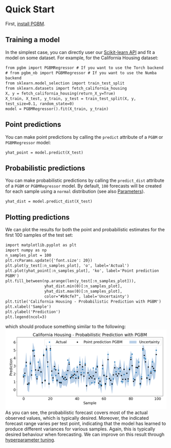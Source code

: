 # Quick Start #

First, [install PGBM](./installation.md).

## Training a model ##
In the simplest case, you can directly user our [Scikit-learn API](./features.md) and fit a model on some dataset. For example, for the California Housing dataset:

```
from pgbm import PGBMRegressor # If you want to use the Torch backend
# from pgbm_nb import PGBMRegressor # If you want to use the Numba backend
from sklearn.model_selection import train_test_split
from sklearn.datasets import fetch_california_housing
X, y = fetch_california_housing(return_X_y=True)
X_train, X_test, y_train, y_test = train_test_split(X, y, test_size=0.1, random_state=0)
model = PGBMRegressor().fit(X_train, y_train)  
```
## Point predictions ## 
You can make point predictions by calling the `predict` attribute of a `PGBM` or `PGBMRegressor` model:
```
yhat_point = model.predict(X_test)
```
## Probabilistic predictions ## 
You can make probabilistic predictions by calling the `predict_dist` attribute of a `PGBM` or `PGBMRegressor` model. By default, `100` forecasts will be created for each sample using a `normal` distribution (see also [Parameters](./parameters.md)).
```
yhat_dist = model.predict_dist(X_test)
```
## Plotting predictions ##
We can plot the results for both the point and probabilistic estimates for the first 100 samples of the test set:
```
import matplotlib.pyplot as plt
import numpy as np
n_samples_plot = 100
plt.rcParams.update({'font.size': 20})
plt.plot(y_test[:n_samples_plot], 'o', label='Actual')
plt.plot(yhat_point[:n_samples_plot], 'ko', label='Point prediction PGBM')
plt.fill_between(np.arange(len(y_test[:n_samples_plot])), 
                 yhat_dist.min(0)[:n_samples_plot], 
                 yhat_dist.max(0)[:n_samples_plot], 
                 color="#b9cfe7", label='Uncertainty')
plt.title('California Housing - Probabilistic Prediction with PGBM')
plt.xlabel('Sample')
plt.ylabel('Prediction')
plt.legend(ncol=3)
```
which should produce something similar to the following:
![PGBM Quick Start - California Housing Probabilistic Predictions](./figures/quick_start_firstexample.png)
As you can see, the probabilistic forecast covers most of the actual observed values, which is typically desired. Moreover, the indicated forecast range varies per test point, indicating that the model has learned to produce different variances for various samples. Again, this is typically desired behaviour when forecasting. We can improve on this result through [hyperparameter tuning](./parameters.html#parameter-tuning). 